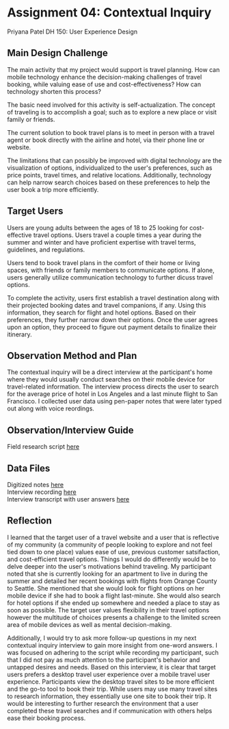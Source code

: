 # Assignment 04: Contextual Inquiry
Priyana Patel
DH 150: User Experience Design

## Main Design Challenge 
The main activity that my project would support is travel planning. How can mobile technology enhance the decision-making challenges of travel booking, while valuing ease of use and cost-effectiveness? How can technology shorten this process?

The basic need involved for this activity is self-actualization. The concept of traveling is to accomplish a goal; such as to explore a new place or visit family or friends.  

The current solution to book travel plans is to meet in person with a travel agent or book directly with the airline and hotel, via their phone line or website. 

The limitations that can possibly be improved with digital technology are the visualization of options, individualized to the user's preferences, such as price points, travel times, and relative locations. Additionally, technology can help narrow search choices based on these preferences to help the user book a trip more efficiently. 

## Target Users 
Users are young adults between the ages of 18 to 25 looking for cost-effective travel options. Users travel a couple times a year during the summer and winter and have proficient expertise with travel terms, guidelines, and regulations. 

Users tend to book travel plans in the comfort of their home or living spaces, with friends or family members to communicate options. If alone, users generally utilize communication technology to further dicuss travel options. 

To complete the activity, users first establish a travel destination along with their projected booking dates and travel companions, if any. Using this information, they search for flight and hotel options. Based on their preferences, they further narrow down their options. Once the user agrees upon an option, they proceed to figure out payment details to finalize their itinerary. 

## Observation Method and Plan
The contextual inquiry will be a direct interview at the participant's home where they would usually conduct searches on their mobile device for travel-related information. The interview process directs the user to search for the average price of hotel in Los Angeles and a last minute flight to San Francisco. I collected user data using pen-paper notes that were later typed out along with voice reordings. 

## Observation/Interview Guide 
Field research script [here](https://docs.google.com/document/d/1cPYKT5l8HgG3cQOQbNtYqccrieK7iGrtfc0FjQBzZb0/edit?usp=sharing)

## Data Files
Digitized notes [here](https://docs.google.com/document/d/1dIze2Kohwfgc7zmluiID8JnY_U_b89Exp4SRKlzYJjM/edit?usp=sharing) <br/>
Interview recording [here](https://drive.google.com/file/d/173GMr41ba-cl6QG1zD_KhwG7NplaXxV6/view?usp=sharing) <br/>
Interview transcript with user answers [here](https://docs.google.com/document/d/1HxZYK0fWK7NQGvmX5pIQPBifXRYjOkNCuyJQlur5tE0/edit?usp=sharing)

## Reflection 
I learned that the target user of a travel website and a user that is reflective of my community (a community of people looking to explore and not feel tied down to one place) values ease of use, previous customer satsifaction, and cost-efficient travel options. Things I would do differently would be to delve deeper into the user's motivations behind traveling. My participant noted that she is currently looking for an apartment to live in during the summer and detailed her recent bookings with flights from Orange County to Seattle. She mentioned that she would look for flight options on her mobile device if she had to book a flight last-minute. She would also search for hotel options if she ended up somewhere and needed a place to stay as soon as possible. The target user values flexibility in their travel options however the multitude of choices presents a challenge to the limited screen area of mobile devices as well as mental decision-making. 

Additionally, I would try to ask more follow-up questions in my next contextual inquiry interview to gain more insight from one-word answers. I was focused on adhering to the script while recording my participant, such that I did not pay as much attention to the participant's behavior and untapped desires and needs. Based on this interview, it is clear that target users prefers a desktop travel user experience over a mobile travel user experience. Participants view the desktop travel sites to be more efficient and the go-to tool to book their trip. While users may use many travel sites to research information, they essentially use one site to book their trip. It would be interesting to further research the environment that a user completed these travel searches and if communication with others helps ease their booking process.   
